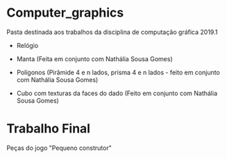 # Computer_graphics

Pasta destinada aos trabalhos da disciplina de computação gráfica 2019.1

* Relógio

* Manta (Feita em conjunto com Nathália Sousa Gomes)

* Polígonos (Pirâmide 4 e n lados, prisma 4 e n lados - feito em conjunto com Nathália Sousa Gomes)

* Cubo com texturas da faces do dado (Feito em conjunto com Nathália Sousa Gomes)

# Trabalho Final

Peças do jogo "Pequeno construtor"

